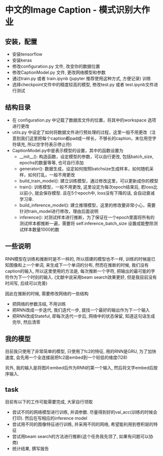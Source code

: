 # 中文的Image Caption - 模式识别大作业
## 安装，配置
* 安装tensorflow
* 安装keras
* 修改configuration.py 文件, 改变你的数据位置
* 修改CaptionModel.py 文件, 更改网络模型和参数
* 通过train.py 或者 train.ipynb (jupyter 推荐使用这种方式, 方便记录) 训练
* 选择checkpoint文件中的精度较高的模型, 修改test.py 或者 test.ipynb文件进行测试

## 结构目录
* 在 configuration.py 中记载了数据库文件的位置，将其中的workspace 选项进行更改
* utils.py 中设定了如何将数据文件进行预处理的过程，这里一般不用更改（注意到我们这里把每个caption都pad成一样长，不够长的caption，末位用空字符填充, 所以空字符表示停止符)
* CaptionModel.py中是表示模型的设置，其中的函数设置为
    * \_\_init\_\_(): 构造函数，设定模型的参数，可以自行更改, 包括batch\_size, epochs的数量等等, 也可自行添加
    * generator(): 数据生成，设定如何按照batchsize生成样本，如何随机采样，如何打乱，一般不用更改
    * build_train_model(): 建立训练模型，通过修改这里，可以更新成你的模型
    * train(): 训练模型，一般不用更改, 这里设定为每次epoch结束后, 若loss比以前小, 就会保存模型. 且在5个epoch中, loss没有下降的话, 会自动衰减学习率.
    * build\_inference\_model(): 建立推理模型，这里的修改要非常小心，需要针对train\_model进行修改，理由后面说明
    * inference(): 对测试样本进行推断，为了保证在一个epoch里面将所有的测试样本都推断一遍，需要将 self.inference\_batch\_size 设置成能整除测试样本数量1000的数

## 一些说明
RNN模型在训练和推断时是不一样的, 所以搭建的模型也不一样, 训练的时候是已知图像和上一个单词, 来生成下一个单词的分布, 然而在推断的时候, 我们没有caption的输入, 所以这里使用的方法是, 每次推断一个字符, 把输出的最可能的字符作为下一个时刻的输入. (文献中说采用beam search效果更好, 但是我目前没有时间写, 后续可以完善)

因此在推断的时候, 需要修改网络的一些结构
* 把网络的参数冻结, 不用训练
* 把RNN改成一步迭代, 我们迭代一步, 就找一个最好的输出作为下一个输入
* 把RNN改成Stateful, 即每次迭代一步后, 网络中的状态保留, 知道这句话生成完毕, 然后清零

## 我的模型
目前我只使用了非常简单的模型, 只使用了fc2的特征, 用的RNN是GRU, 为了加快速度, 会先用一个全连接层把fc2层embed到一个较低的维度(128)

另外, 我的输入是将图片embed后作为RNN的第一个输入, 然后将文字embed后按序输入.

## task
目前有以下的工作可能需要完成, 大家自行领取
* 尝试不同的网络模型进行训练, 并调参数. 尽量得到好的val_acc(训练的时候会打印). 然后在写相应的inference model
* 尝试用不同的图像特征进行训练, 并采用不同的网络, 希望能利用到卷积层的特征
* 尝试用beam search的方法进行推断(这个任务我先领了, 如果有问题可以协商)
* 统计结果, 撰写报告
